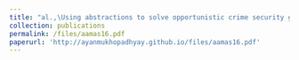 ```yaml
---
title: "al.,\Using abstractions to solve opportunistic crime security games at scale. (AAMAS 2016)"
collection: publications
permalink: /files/aamas16.pdf
paperurl: 'http://ayanmukhopadhyay.github.io/files/aamas16.pdf'
---
```

